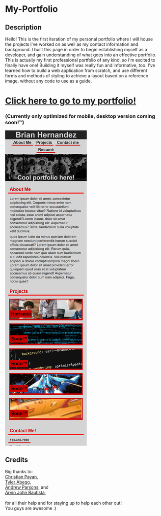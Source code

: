 # My-Portfolio

## Description

Hello!
  This is the first iteration of my personal portfolio where I will house the projects I've worked on as well as my contact information and background.
I built this page in order to begin establishing myself as a developer, and gain understanding of what goes into an effective portfolio. This is actually
my first professional portfolio of any kind, so I'm excited to finally have one! Building it myself was really fun and informative, too. I've learned 
how to build a web application from scratch, and use different forms and methods of styling to achieve a layout based on a reference image, without any 
code to use as a guide.


# [Click here to go to my portfolio!](https://hdezbriant.github.io/My-Portfolio/)
### (Currently only optimized for mobile, desktop version coming soon!™)
![Screen capture of my Portfolio in mobile layout](assets/Images/_C__Users_Brian_Desktop_Bootcamp_Assignments_My-Portfolio_index.html.png)


## Credits

Big thanks to:\
[Christian Payan](https://github.com/chrispayan),\
[Tyler Abegg](https://github.com/UnDuhDuhSea),\
[Andrew Parsons](https://github.com/tvnames), and\
[Arvin John Bautista](https://github.com/irvinek01),\
\
for all their help and for staying up to help each other out!\
You guys are awesome :)
